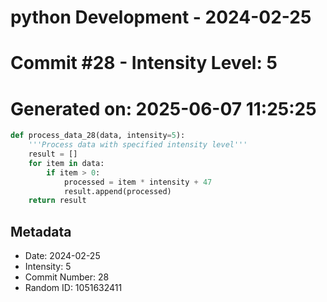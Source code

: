﻿# python Development - 2024-02-25
# Commit #28 - Intensity Level: 5
# Generated on: 2025-06-07 11:25:25
```python
def process_data_28(data, intensity=5):
    '''Process data with specified intensity level'''
    result = []
    for item in data:
        if item > 0:
            processed = item * intensity + 47
            result.append(processed)
    return result
```
## Metadata
- Date: 2024-02-25
- Intensity: 5
- Commit Number: 28
- Random ID: 1051632411
